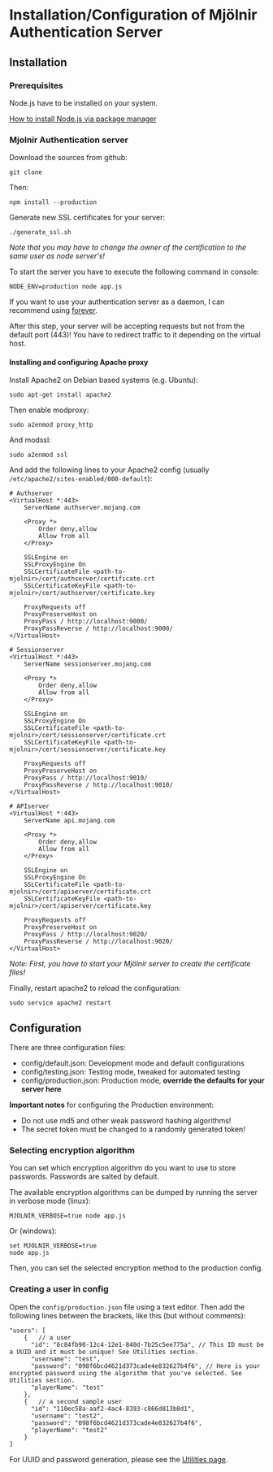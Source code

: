# Installation/Configuration of Mjölnir Authentication Server

## Installation

### Prerequisites

Node.js have to be installed on your system.

[How to install Node.js via package manager](https://nodejs.org/en/download/package-manager/)
    
### Mjolnir Authentication server

Download the sources from github:

    git clone 
 
Then:

    npm install --production

Generate new SSL certificates for your server:

    ./generate_ssl.sh
    
*Note that you may have to change the owner of the certification to the same user as node server's!*
    
To start the server you have to execute the following command in console:

    NODE_ENV=production node app.js

If you want to use your authentication server as a daemon, I can recommend using [forever](https://github.com/foreverjs/forever).

After this step, your server will be accepting requests but not from the default port (443)! You have to redirect traffic to it depending on the virtual host.

#### Installing and configuring Apache proxy

Install Apache2 on Debian based systems (e.g. Ubuntu):

    sudo apt-get install apache2
    
Then enable modproxy:

    sudo a2enmod proxy_http

And modssl:

    sudo a2enmod ssl

And add the following lines to your Apache2 config (usually `/etc/apache2/sites-enabled/000-default`):

    # Authserver
    <VirtualHost *:443>
        ServerName authserver.mojang.com
        
        <Proxy *>
            Order deny,allow
            Allow from all
        </Proxy>
        
        SSLEngine on
        SSLProxyEngine On
        SSLCertificateFile <path-to-mjolnir>/cert/authserver/certificate.crt
        SSLCertificateKeyFile <path-to-mjolnir>/cert/authserver/certificate.key
        
        ProxyRequests off
        ProxyPreserveHost on
        ProxyPass / http://localhost:9000/
        ProxyPassReverse / http://localhost:9000/
    </VirtualHost>
    
    # Sessionserver
    <VirtualHost *:443>
        ServerName sessionserver.mojang.com
        
        <Proxy *>
            Order deny,allow
            Allow from all
        </Proxy>
        
        SSLEngine on
        SSLProxyEngine On
        SSLCertificateFile <path-to-mjolnir>/cert/sessionserver/certificate.crt
        SSLCertificateKeyFile <path-to-mjolnir>/cert/sessionserver/certificate.key
        
        ProxyRequests off
        ProxyPreserveHost on
        ProxyPass / http://localhost:9010/
        ProxyPassReverse / http://localhost:9010/
    </VirtualHost>
    
    # APIserver
    <VirtualHost *:443>
        ServerName api.mojang.com
        
        <Proxy *>
            Order deny,allow
            Allow from all
        </Proxy>
        
        SSLEngine on
        SSLProxyEngine On
        SSLCertificateFile <path-to-mjolnir>/cert/apiserver/certificate.crt
        SSLCertificateKeyFile <path-to-mjolnir>/cert/apiserver/certificate.key
        
        ProxyRequests off
        ProxyPreserveHost on
        ProxyPass / http://localhost:9020/
        ProxyPassReverse / http://localhost:9020/
    </VirtualHost>

*Note: First, you have to start your Mjölnir server to create the certificate files!*

Finally, restart apache2 to reload the configuration:

    sudo service apache2 restart

## Configuration

There are three configuration files:

* config/default.json: Development mode and default configurations
* config/testing.json: Testing mode, tweaked for automated testing
* config/production.json: Production mode, **override the defaults for your server here**

**Important notes** for configuring the Production environment:

* Do not use md5 and other weak password hashing algorithms!
* The secret token must be changed to a randomly generated token!
    
### Selecting encryption algorithm

You can set which encryption algorithm do you want to use to store passwords. Passwords are salted by default.

The available encryption algorithms can be dumped by running the server in verbose mode (linux):

    MJOLNIR_VERBOSE=true node app.js
    
Or (windows):

    set MJOLNIR_VERBOSE=true
    node app.js

Then, you can set the selected encryption method to the production config.

### Creating a user in config

Open the `config/production.json` file using a text editor. Then add the following lines between the brackets, like this (but without comments):

    "users": [
        {   // a user
          "id": "6c84fb90-12c4-12e1-840d-7b25c5ee775a", // This ID must be a UUID and it must be unique! See Utilities section.
          "username": "test",
          "password": "098f6bcd4621d373cade4e832627b4f6", // Here is your encrypted password using the algorithm that you've selected. See Utilities section.
          "playerName": "test"
        },
        {   // a second sample user
          "id": "110ec58a-aaf2-4ac4-8393-c866d813b8d1",
          "username": "test2",
          "password": "098f6bcd4621d373cade4e832627b4f6",
          "playerName": "test2"
        }
    ]
    
For UUID and password generation, please see the [Utilities page](Utilities.md).
